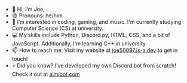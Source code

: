 - 👋 Hi, I’m Joe,
- 😄 Pronouns: he/him
- 👀 I’m interested in coding, gaming, and music. I'm currently studying Computer Science (CS) at university.
- 💻 My skills include Python, Discord.py, HTML, CSS, and a bit of JavaScript. Additionally, I'm learning C++ in university.
- 📫 How to reach me: Visit my website at [joe50097.is-a.dev](https://www.joe50097.is-a.dev/) to get in touch!
- ⚡ Did you know? I've developed my own Discord bot from scratch! Check it out at [aimibot.com](https://www.aimibot.com/)
